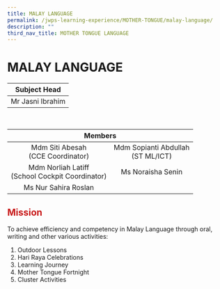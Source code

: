 ```yaml
---
title: MALAY LANGUAGE
permalink: /jwps-learning-experience/MOTHER-TONGUE/malay-language/
description: ""
third_nav_title: MOTHER TONGUE LANGUAGE
---
```


# MALAY LANGUAGE

|   Subject Head   |
|:----------------:|
| Mr Jasni Ibrahim |

<br>

<table>
<thead>
  <tr>
    <th colspan="2" style="text-align: center;">Members</th>
  </tr>
</thead>
<tbody>
  <tr>
    <td style="text-align: center;">Mdm Siti Abesah<br>(CCE Coordinator)</td>
    <td style="text-align: center;">Mdm Sopianti Abdullah<br>(ST ML/ICT)</td>
  </tr>
  <tr>
    <td style="text-align: center;"> Mdm Norliah Latiff<br>(School Cockpit Coordinator)</td>
    <td style="text-align: center;">Ms Noraisha Senin </td>
  </tr>
  <tr>
    <td style="text-align: center;"> Ms Nur Sahira Roslan</td>
    <td></td>
  </tr>
</tbody>
</table>

## <span style = "color: #c81b1b"> <b>Mission</b> </span>

To achieve efficiency and competency in Malay Language through oral, writing and other various activities:  
  
1) Outdoor Lessons  
2) Hari Raya Celebrations  
3) Learning Journey  
4) Mother Tongue Fortnight  
5) Cluster Activities